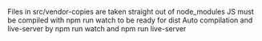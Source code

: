 Files in src/vendor-copies are taken straight out of node_modules
JS must be compiled with npm run watch to be ready for dist
Auto compilation and live-server by npm run watch and npm run live-server